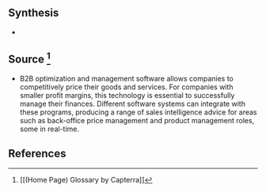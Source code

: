 ## Synthesis
- 
## Source [^1]
- B2B optimization and management software allows companies to competitively price their goods and services. For companies with smaller profit margins, this technology is essential to successfully manage their finances. Different software systems can integrate with these programs, producing a range of sales intelligence advice for areas such as back-office price management and product management roles, some in real-time.
## References

[^1]: [[(Home Page) Glossary by Capterra]]
